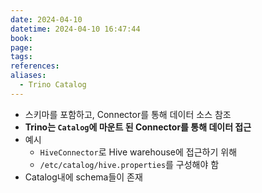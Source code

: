 ```yaml
---
date: 2024-04-10
datetime: 2024-04-10 16:47:44
book: 
page: 
tags: 
references: 
aliases:
  - Trino Catalog
---
```

- 스키마를 포함하고, Connector를 통해 데이터 소스 참조
- **Trino는 `Catalog`에 마운트 된 Connector를 통해 데이터 접근**
- 예시
  - `HiveConnector`로 Hive warehouse에 접근하기 위해
  - `/etc/catalog/hive.properties`를 구성해야 함
- Catalog내에 schema들이 존재